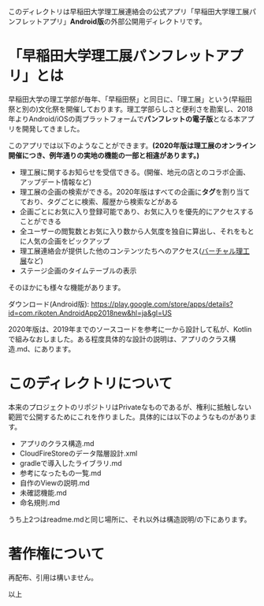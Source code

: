 このディレクトリは早稲田大学理工展連絡会の公式アプリ「早稲田大学理工展パンフレットアプリ」**Android版**の外部公開用ディレクトリです。

# 「早稲田大学理工展パンフレットアプリ」とは

早稲田大学の理工学部が毎年、「早稲田祭」と同日に、「理工展」という(早稲田祭と別の)文化祭を開催しております。理工学部らしさと便利さを勘案し、2018年よりAndroid/iOSの両プラットフォームで**パンフレットの電子版**となる本アプリを開発してきました。

このアプリでは以下のようなことができます。**(2020年版は理工展のオンライン開催につき、例年通りの実地の機能の一部と相違があります。)**

- 理工展に関するお知らせを受信できる。(開催、地元の店とのコラボ企画、アップデート情報など)
- 理工展の企画の検索ができる。2020年版はすべての企画に**タグ**を割り当てており、タグごとに検索、履歴から検索などがある
- 企画ごとにお気に入り登録可能であり、お気に入りを優先的にアクセスすることができる
- 全ユーザーの閲覧数とお気に入り数から人気度を独自に算出し、それをもとに人気の企画をピックアップ
- 理工展連絡会が提供した他のコンテンツたちへのアクセス([バーチャル理工展](https://play.google.com/store/apps/details?id=com.RikotenRenrakukai.VirtualRikoten&hl=ja&gl=US)など)
- ステージ企画のタイムテーブルの表示

そのほかにも様々な機能があります。

ダウンロード(Android版): https://play.google.com/store/apps/details?id=com.rikoten.AndroidApp2018new&hl=ja&gl=US

2020年版は、2019年までのソースコードを参考に一から設計して私が、Kotlinで組みなおしました。ある程度具体的な設計の説明は、アプリのクラス構造.md、にあります。

# このディレクトリについて

本来のプロジェクトのリポジトリはPrivateなものであるが、権利に抵触しない範囲で公開するためにこれを作りました。具体的には以下のようなものがあります。

- アプリのクラス構造.md
- CloudFireStoreのデータ階層設計.xml
- gradleで導入したライブラリ.md
- 参考になったもの一覧.md
- 自作のViewの説明.md
- 未確認機能.md
- 命名規則.md

うち上2つはreadme.mdと同じ場所に、それ以外は構造説明/の下にあります。

# 著作権について

再配布、引用は構いません。

以上
